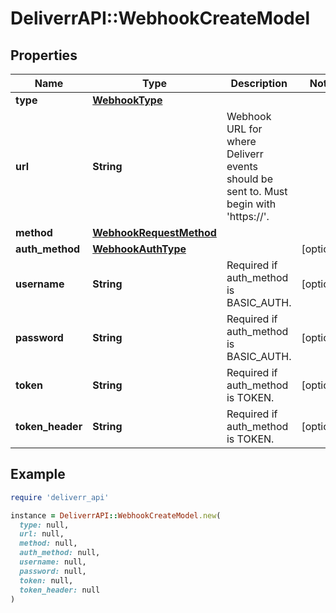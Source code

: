 # DeliverrAPI::WebhookCreateModel

## Properties

| Name | Type | Description | Notes |
| ---- | ---- | ----------- | ----- |
| **type** | [**WebhookType**](WebhookType.md) |  |  |
| **url** | **String** | Webhook URL for where Deliverr events should be sent to. Must begin with &#39;https://&#39;. |  |
| **method** | [**WebhookRequestMethod**](WebhookRequestMethod.md) |  |  |
| **auth_method** | [**WebhookAuthType**](WebhookAuthType.md) |  | [optional] |
| **username** | **String** | Required if auth_method is BASIC_AUTH. | [optional] |
| **password** | **String** | Required if auth_method is BASIC_AUTH. | [optional] |
| **token** | **String** | Required if auth_method is TOKEN. | [optional] |
| **token_header** | **String** | Required if auth_method is TOKEN. | [optional] |

## Example

```ruby
require 'deliverr_api'

instance = DeliverrAPI::WebhookCreateModel.new(
  type: null,
  url: null,
  method: null,
  auth_method: null,
  username: null,
  password: null,
  token: null,
  token_header: null
)
```

